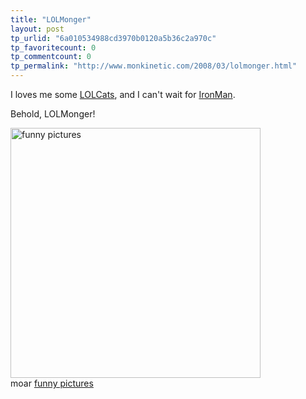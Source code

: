 ```yaml
---
title: "LOLMonger"
layout: post
tp_urlid: "6a010534988cd3970b0120a5b36c2a970c"
tp_favoritecount: 0
tp_commentcount: 0
tp_permalink: "http://www.monkinetic.com/2008/03/lolmonger.html"
---
```

I loves me some [LOLCats](http://icanhascheezburger.com), and I can't wait for [IronMan](http://ironmanmovie.marvel.com/).

Behold, LOLMonger!

<a href="http://mine.icanhascheezburger.com/view.aspx?ciid=852359"><img  alt="funny pictures" class="at-xid-6a010534988cd3970b0120a5b36c34970c " src="http://steveivy.typepad.com/.a/6a010534988cd3970b0120a5b36c34970c-pi" width="400" /></a><br>moar <a href="http://icanhascheezburger.com">funny pictures</a>
